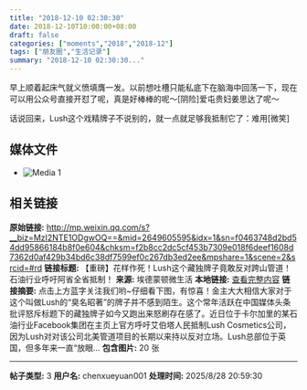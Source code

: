 ```yaml
---
title: "2018-12-10 02:30:30"
date: 2018-12-10T10:00:00+08:00
draft: false
categories: ["moments","2018","2018-12"]
tags: ["朋友圈","生活记录"]
summary: "2018-12-10 02:30:30..."
---
```


早上顺着起床气就义愤填膺一发。以前想吐槽只能私底下在脑海中回荡一下，现在可以用公众号直接开怼了呢，真是好棒棒的呢～[阴险]爱屯贵妇姜思达了呢～

话说回来，Lush这个戏精牌子不说别的，就一点就足够我抵制它了：难用[微笑]

## 媒体文件

- ![Media 1](/Moments/photos/2018-12-10/201812100230300.jpg)

## 相关链接

**原始链接:** http://mp.weixin.qq.com/s?__biz=MzI2NTE1ODgwOQ==&mid=2649605595&idx=1&sn=f0463748d2bd54dd95866184b8f0e604&chksm=f2b8cc2dc5cf453b7309e018f6deef1608d7362d0af429b34bd6c38df7599ef0c267db3ed2ee&mpshare=1&scene=2&srcid=#rd
**链接标题:** 【重磅】花样作死！Lush这个藏独牌子竟敢反对跨山管道！石油行业呼吁阿省全省抵制！
**来源:** 埃德蒙顿微生活
**本地链接:** [查看完整内容](/link_content/2018/12/2018-12-10/link_content/)
**链接摘要:** 点击上方蓝字关注我们哟~仔细看下图，有惊喜！金主大大相信大家对于这个叫做Lush的“臭名昭著”的牌子并不感到陌生。这个常年活跃在中国媒体头条批评怒斥标题下的藏独牌子如今又跑出来怒刷存在感了。近日位于卡尔加里的某石油行业Facebook集团在主页上官方呼吁艾伯塔人民抵制Lush Cosmetics公司，因为Lush对对该公司北美管道项目的长期以来持以反对立场。Lush总部位于英国，但多年来一直“放眼...
**包含图片:** 20 张

---

**帖子类型:** 3
**用户名:** chenxueyuan001
**处理时间:** 2025/8/28 20:59:30